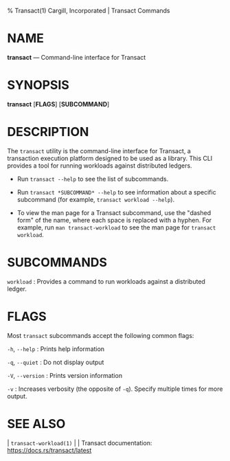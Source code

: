 % Transact(1) Cargill, Incorporated | Transact Commands
<!--
  Copyright 2018-2021 Cargill Incorporated
  Licensed under Creative Commons Attribution 4.0 International License
  https://creativecommons.org/licenses/by/4.0/
-->

NAME
====

**transact** — Command-line interface for Transact

SYNOPSIS
========

**transact** \[**FLAGS**\] \[**SUBCOMMAND**\]

DESCRIPTION
===========

The `transact` utility is the command-line interface for Transact, a
transaction execution platform designed to be used as a library. This CLI
provides a tool for running workloads against distributed ledgers.

* Run `transact --help` to see the list of subcommands.

* Run `transact *SUBCOMMAND* --help` to see information about a specific
  subcommand (for example, `transact workload --help`).

* To view the man page for a Transact subcommand, use the "dashed form" of the
  name, where each space is replaced with a hyphen. For example, run
  `man transact-workload` to see the man page for `transact workload`.

SUBCOMMANDS
===========

`workload`
: Provides a command to run workloads against a distributed ledger.

FLAGS
=====

Most `transact` subcommands accept the following common flags:

`-h`, `--help`
: Prints help information

`-q`, `--quiet`
: Do not display output

`-V`, `--version`
: Prints version information

`-v`
: Increases verbosity (the opposite of `-q`). Specify multiple times for more
  output.

SEE ALSO
========
| `transact-workload(1)`
|
| Transact documentation: https://docs.rs/transact/latest
